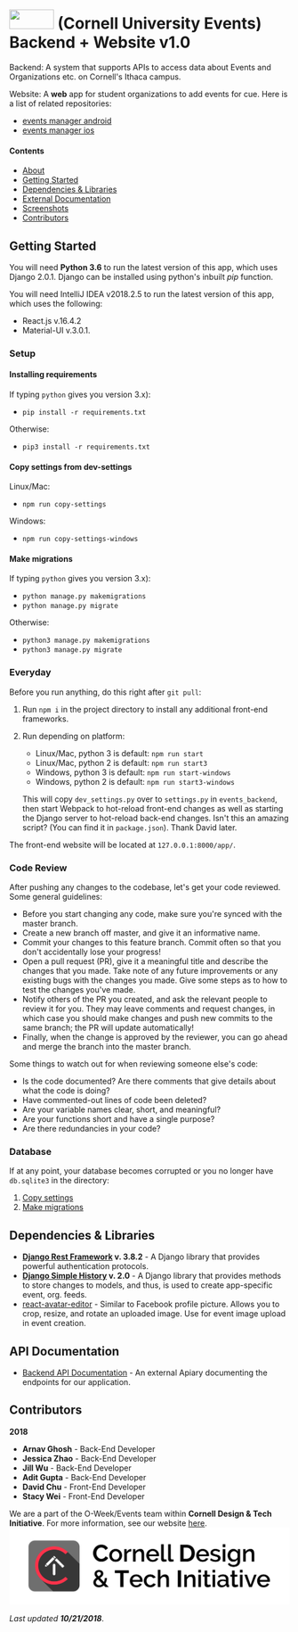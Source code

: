 <img src="https://raw.githubusercontent.com/cornell-dti/events-manager-android/master/cue_text_red.png" width="80" height="35"> (Cornell University Events) Backend + Website v1.0
======
Backend: A system that supports APIs to access data about Events and Organizations etc. on Cornell's Ithaca campus. 

Website: A **web** app for student organizations to add events for cue. Here is a list of related repositories: 
- [events manager android](https://github.com/cornell-dti/events-manager-android)
- [events manager ios](https://github.com/cornell-dti/events-manager-ios)

#### Contents
  - [About](#about)
  - [Getting Started](#getting-started)
  - [Dependencies & Libraries](#dependencies--libraries)
  - [External Documentation](#external-documentation)
  - [Screenshots](#screenshots)
  - [Contributors](#contributors)

## Getting Started
You will need **Python 3.6** to run the latest version of this app, which uses Django 2.0.1. Django can be installed using python's inbuilt _pip_ function. 

You will need IntelliJ IDEA v2018.2.5 to run the latest version of this app, which uses the following:
- React.js v.16.4.2
- Material-UI v.3.0.1.

### Setup
#### Installing requirements
If typing `python` gives you version 3.x):
- `pip install -r requirements.txt`

Otherwise:
- `pip3 install -r requirements.txt`

#### Copy settings from dev-settings
Linux/Mac:
- `npm run copy-settings`

Windows:
- `npm run copy-settings-windows`

#### Make migrations
If typing `python` gives you version 3.x):
- `python manage.py makemigrations`
- `python manage.py migrate`

Otherwise:
- `python3 manage.py makemigrations`
- `python3 manage.py migrate`

### Everyday
Before you run anything, do this right after `git pull`:
1. Run `npm i` in the project directory to install any additional front-end frameworks.
2. Run depending on platform:
    - Linux/Mac, python 3 is default: `npm run start`
    - Linux/Mac, python 2 is default: `npm run start3`
    - Windows, python 3 is default: `npm run start-windows`
    - Windows, python 2 is default: `npm run start3-windows`
    
    This will copy `dev_settings.py` over to `settings.py` in `events_backend`, then start Webpack to hot-reload front-end changes as well as starting the Django server to hot-reload back-end changes. Isn't this an amazing script? (You can find it in `package.json`). Thank David later.

The front-end website will be located at `127.0.0.1:8000/app/`.

### Code Review
After pushing any changes to the codebase, let's get your code reviewed. Some general guidelines:
- Before you start changing any code, make sure you're synced with the master branch.
- Create a new branch off master, and give it an informative name.
- Commit your changes to this feature branch. Commit often so that you don't accidentally lose your progress!
- Open a pull request (PR), give it a meaningful title and describe the changes that you made. Take note of any future improvements or any existing bugs with the changes you made. Give some steps as to how to test the changes you've made. 
- Notify others of the PR you created, and ask the relevant people to review it for you. They may leave comments and request changes, in which case you should make changes and push new commits to the same branch; the PR will update automatically!
- Finally, when the change is approved by the reviewer, you can go ahead and merge the branch into the master branch.

Some things to watch out for when reviewing someone else's code:
- Is the code documented? Are there comments that give details about what the code is doing?
- Have commented-out lines of code been deleted?
- Are your variable names clear, short, and meaningful?
- Are your functions short and have a single purpose?
- Are there redundancies in your code?

### Database
If at any point, your database becomes corrupted or you no longer have `db.sqlite3` in the directory:
1. [Copy settings](#copy-settings-from-dev-settings)
2. [Make migrations](#make-migrations)

## Dependencies & Libraries
 * **[Django Rest Framework](http://www.django-rest-framework.org/) v. 3.8.2** - A Django library that provides powerful authentication protocols.
 * **[Django Simple History](https://django-simple-history.readthedocs.io/en/latest/) v. 2.0** - A Django library that provides methods to store changes to models, and thus, is used to create app-specific event, org. feeds.
  * [react-avatar-editor](https://www.npmjs.com/package/react-avatar-editor) - Similar to Facebook profile picture. Allows you to crop, resize, and rotate an uploaded image. Use for event image upload in event creation.


## API Documentation
* [Backend API Documentation](https://cuevents.docs.apiary.io/) - An external Apiary documenting the endpoints for our application.



## Contributors
**2018**
* **Arnav Ghosh** - Back-End Developer
* **Jessica Zhao** - Back-End Developer
* **Jill Wu** - Back-End Developer
* **Adit Gupta** - Back-End Developer
* **David Chu** - Front-End Developer
* **Stacy Wei** - Front-End Developer

We are a part of the O-Week/Events team within **Cornell Design & Tech Initiative**. For more information, see our website [here](https://cornelldti.org/).
<img src="https://raw.githubusercontent.com/cornell-dti/design/master/Branding/Wordmark/Dark%20Text/Transparent/Wordmark-Dark%20Text-Transparent%403x.png">

_Last updated **10/21/2018**_.
